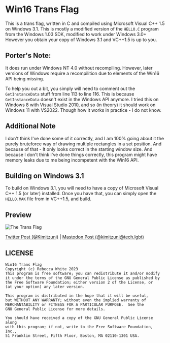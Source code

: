 # Win16 Trans Flag

This is a trans flag, written in C and compiled using Microsoft Visual C++ 1.5 on
Windows 3.1. This is mostly a modified version of the `HELLO.C` program from the
Windows 1.03 SDK, modified to work under Windows 3.0+ However you obtain your copy
of Windows 3.1 and VC++1.5 is up to you.

## Porter's Note:
It does run under Windows NT 4.0 without recompiling. However, later versions of
Windows require a recompilition due to elements of the Win16 API being missing.

To help you out a bit, you simply will need to comment out the `GetInstanceData`
stuff from line 113 to line 116. This is because `GetInstanceData` doesn't exist
in the Windows API anymore. I tried this on Windows 8 with Visual Studio 2010, and
so (in theory) it should work on Windows 11 with VS2022. Though how it works in
practice - I do not know.

## Additional Note
I don't think I've done some of it correctly, and I am 100% going about it the
purely bruteforce way of drawing multiple rectangles in a set position. And
because of that - It only looks correct in the starting window size. And because
I don't think I've done things correctly, this program might have memory leaks
due to me being incompetent with the Win16 API.

## Building on Windows 3.1
To build on Windows 3.1, you will need to have a copy of Microsoft Visual C++ 1.5
(or later) installed. Once you have that, you can simply open the `HELLO.MAK` file
from in VC++1.5, and build.

## Preview
![The Trans Flag](https://link.storjshare.io/raw/jvxikkhiqnksyeatwcn3iigoa3ta/techlgbt/media_attachments/files/109/667/719/965/591/782/small/fe3711889cb5dbe7.png)

[Twitter Post (@Kimitzuni)](https://twitter.com/Kimitzuni/status/1612986760312627200) |
[Mastodon Post (@kimitzuni@tech.lgbt)](https://tech.lgbt/@kimitzuni/109667720255141430)

## LICENSE
```
Win16 Trans Flag
Copyright (c) Rebecca White 2023
This program is free software; you can redistribute it and/or modify
it under the terms of the GNU General Public License as published by
the Free Software Foundation; either version 2 of the License, or
(at your option) any later version.

This program is distributed in the hope that it will be useful,
but WITHOUT ANY WARRANTY; without even the implied warranty of
MERCHANTABILITY or FITNESS FOR A PARTICULAR PURPOSE.  See the
GNU General Public License for more details.

You should have received a copy of the GNU General Public License along
with this program; if not, write to the Free Software Foundation, Inc.,
51 Franklin Street, Fifth Floor, Boston, MA 02110-1301 USA.
```

